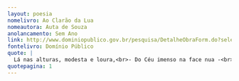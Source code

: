```yaml
---
layout: poesia
nomelivro: Ao Clarão da Lua
nomeautora: Auta de Souza
anolancamento: Sem Ano
link: http://www.dominiopublico.gov.br/pesquisa/DetalheObraForm.do?select_action=&co_obra=81670
fontelivro: Domínio Público
quote: |
  Lá nas alturas, modesta e loura,<br>- Do Céu imenso na face nua -<br>A lua branca todo o Azul doura...
quotepagina: 1
---
```

